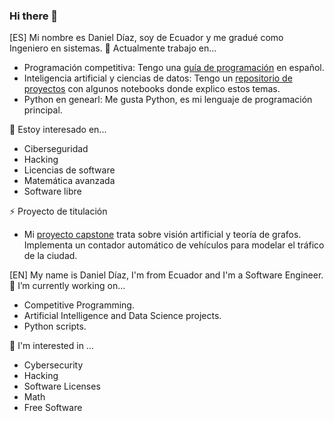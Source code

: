### Hi there 👋

<!--
**danielTeniente/danielTeniente** is a ✨ _special_ ✨ repository because its `README.md` (this file) appears on your GitHub profile.

Here are some ideas to get you started:

- 🔭 I’m currently working on ...
- 🌱 I’m currently learning ...
- 👯 I’m looking to collaborate on ...
- 🤔 I’m looking for help with ...
- 💬 Ask me about ...
- 📫 How to reach me: ...
- 😄 Pronouns: ...
- ⚡ Fun fact: ...
-->

[ES]
Mi nombre es Daniel Díaz, soy de Ecuador y me gradué como Ingeniero en sistemas. 
🔭 Actualmente trabajo en...
 * Programación competitiva: Tengo una [guía de programación](https://github.com/danielTeniente/guia_de_competencia) en español.
 * Inteligencia artificial y ciencias de datos: Tengo un [repositorio de proyectos](.https://github.com/danielTeniente/ia-projects) con algunos notebooks donde explico estos temas.
 * Python en genearl: Me gusta Python, es mi lenguaje de programación principal.

🌱 Estoy interesado en...
* Ciberseguridad
* Hacking
* Licencias de software
* Matemática avanzada
* Software libre

⚡ Proyecto de titulación
* Mi [proyecto capstone](https://github.com/danielTeniente/proyecto_capstone) trata sobre visión artificial y teoría de grafos. Implementa un contador automático de vehículos para modelar el tráfico de la ciudad.


[EN]
My name is Daniel Díaz, I'm from Ecuador and I'm a Software Engineer. 
🔭 I’m currently working on...
 * Competitive Programming.
 * Artificial Intelligence and Data Science projects.
 * Python scripts.

🌱 I'm interested in ...
* Cybersecurity
* Hacking
* Software Licenses
* Math
* Free Software


